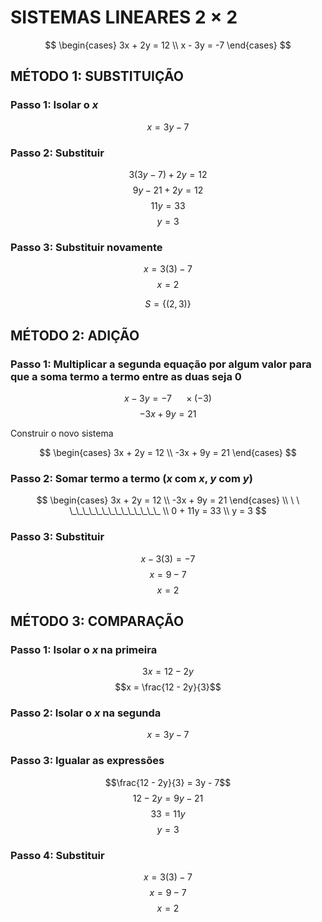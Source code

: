 # **SISTEMAS LINEARES** $2 \times 2$

$$
\begin{cases}
3x + 2y = 12 \\
x - 3y = -7
\end{cases}
$$

## **MÉTODO 1: SUBSTITUIÇÃO**

### **Passo 1**: Isolar o $x$
$$x = 3y - 7$$

### **Passo 2**: Substituir

$$3(3y-7) + 2y = 12$$
$$9y - 21 + 2y = 12$$
$$11y = 33$$
$$y = 3$$

### **Passo 3**: Substituir novamente
$$x = 3(3) - 7$$
$$x = 2$$

$$S = \{(2, 3)\}$$

## **MÉTODO 2: ADIÇÃO**

### **Passo 1**: Multiplicar a segunda equação por algum valor para que a soma termo a termo entre as duas seja 0

$$x - 3y = -7 \ \ \ \ \ \times (-3)$$
$$-3x + 9y = 21$$

Construir o novo sistema

$$
\begin{cases}
3x + 2y = 12 \\
-3x + 9y = 21
\end{cases}
$$

### **Passo 2**: Somar termo a termo ($x$ com $x$, $y$ com $y$)

$$
\begin{cases}
3x + 2y = 12 \\
-3x + 9y = 21
\end{cases} \\
\ \ \_\_\_\_\_\_\_\_\_\_\_\_\_\_ \\
0 + 11y = 33 \\
y = 3
$$

### **Passo 3**: Substituir

$$x - 3(3) = -7$$
$$x = 9 - 7$$
$$x = 2$$

## **MÉTODO 3: COMPARAÇÃO**

### **Passo 1**: Isolar o $x$ na primeira
$$3x = 12 - 2y$$
$$x = \frac{12 - 2y}{3}$$

### **Passo 2**: Isolar o $x$ na segunda

$$x = 3y - 7$$

### **Passo 3**: Igualar as expressões

$$\frac{12 - 2y}{3} = 3y - 7$$
$$12 - 2y = 9y - 21$$
$$33 = 11y$$
$$y = 3$$

### **Passo 4**: Substituir

$$x = 3(3) - 7$$
$$x = 9 - 7$$
$$x = 2$$

